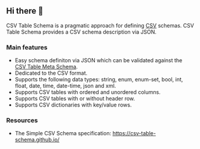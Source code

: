 ## Hi there 👋

CSV Table Schema is a pragmatic approach for defining [CSV](https://datatracker.ietf.org/doc/html/rfc4180) schemas. CSV Table Schema provides a CSV schema description via JSON.

### Main features

+ Easy schema definiton via JSON which can be validated against the [CSV Table Meta Schema](https://github.com/csv-table-schema/csv-table-schema.spec/blob/main/src/csv-table-schema.json).
+ Dedicated to the CSV format.
+ Supports the following data types: string, enum, enum-set, bool, int, float, date, time, date-time, json and xml.
+ Supports CSV tables with ordered and unordered columns.
+ Supports CSV tables with or without header row.
+ Supports CSV dictionaries with key/value rows.

### Resources

+ The Simple CSV Schema specification: https://csv-table-schema.github.io/
